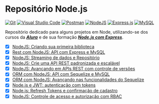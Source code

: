 # Repositório Node.js

[![Git](https://img.shields.io/badge/git-%23F05033.svg?style=for-the-badge&logo=git&logoColor=white)](https://git-scm.com/)
[![Visual Studio Code](https://img.shields.io/badge/Visual%20Studio%20Code-0078d7.svg?style=for-the-badge&logo=visual-studio-code&logoColor=white)](https://code.visualstudio.com/)
[![Postman](https://img.shields.io/badge/Postman-FF6C37?style=for-the-badge&logo=postman&logoColor=white)](https://www.postman.com/)
[![NodeJS](https://img.shields.io/badge/node.js-6DA55F?style=for-the-badge&logo=node.js&logoColor=white)](https://nodejs.org/en/)
[![Express.js](https://img.shields.io/badge/express.js-%23404d59.svg?style=for-the-badge&logo=express&logoColor=%2361DAFB)](https://expressjs.com/)
[![MySQL](https://img.shields.io/badge/mysql-%2300f.svg?style=for-the-badge&logo=mysql&logoColor=white)](https://www.mysql.com/)

Repositório dedicado para alguns projetos em Node, utilizando-se dos cursos da [**_Alura_**](https://www.alura.com.br/) e de sua formação [**_Node.js com Express_**](https://cursos.alura.com.br/formacao-node-js-12).

- [x] [NodeJS: Criando sua primeira biblioteca](https://cursos.alura.com.br/course/nodejs-criando-biblioteca)
- [x] [Rest com NodeJS: API com Express e MySQL](https://cursos.alura.com.br/course/node-rest-api)
- [x] [NodeJS: Streaming de dados e Repositório](https://cursos.alura.com.br/course/nodejs-streaming-dados)
- [x] [NodeJS: Crie uma API REST padronizada e escalável](https://cursos.alura.com.br/course/nodejs-api-rest-padronizada-escalavel)
- [x] [NodeJS: Avançando em APIs REST com controle de versões](https://cursos.alura.com.br/course/nodejs-api-rest-controle-versao)
- [x] [ORM com NodeJS: API com Sequelize e MySQL](https://cursos.alura.com.br/course/orm-nodejs-api-sequelize-mysql)
- [x] [ORM com NodeJS: Avançando nas funcionalidades do Sequelize](https://cursos.alura.com.br/course/orm-nodejs-avancando-sequelize)
- [x] [Node.js e JWT: autenticação com tokens](https://cursos.alura.com.br/course/node-jwt-autenticacao-tokens)
- [x] [Node.js: Refresh Tokens e confirmação de cadastro](https://cursos.alura.com.br/course/nodejs-refresh-tokens-confirmacao-cadastro)
- [x] [NodeJS: Controle de acesso e autorização com RBAC](https://cursos.alura.com.br/course/nodejs-controle-acesso-autorizacao-rbac)
